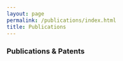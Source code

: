 ```yaml
---
layout: page
permalink: /publications/index.html
title: Publications
---
```

### Publications & Patents

